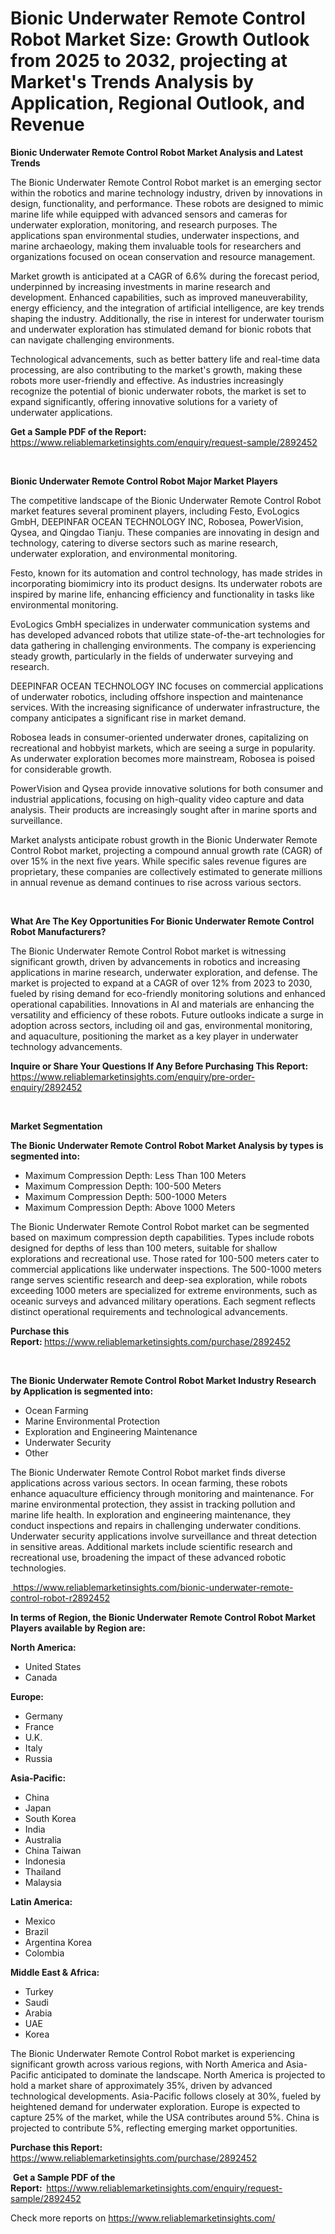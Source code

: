 <p><h1>Bionic Underwater Remote Control Robot Market Size: Growth Outlook from 2025 to 2032, projecting at Market's Trends Analysis by Application, Regional Outlook, and Revenue</h1></p><p><strong>Bionic Underwater Remote Control Robot Market Analysis and Latest Trends</strong></p>
<p><p>The Bionic Underwater Remote Control Robot market is an emerging sector within the robotics and marine technology industry, driven by innovations in design, functionality, and performance. These robots are designed to mimic marine life while equipped with advanced sensors and cameras for underwater exploration, monitoring, and research purposes. The applications span environmental studies, underwater inspections, and marine archaeology, making them invaluable tools for researchers and organizations focused on ocean conservation and resource management.</p><p>Market growth is anticipated at a CAGR of 6.6% during the forecast period, underpinned by increasing investments in marine research and development. Enhanced capabilities, such as improved maneuverability, energy efficiency, and the integration of artificial intelligence, are key trends shaping the industry. Additionally, the rise in interest for underwater tourism and underwater exploration has stimulated demand for bionic robots that can navigate challenging environments.</p><p>Technological advancements, such as better battery life and real-time data processing, are also contributing to the market's growth, making these robots more user-friendly and effective. As industries increasingly recognize the potential of bionic underwater robots, the market is set to expand significantly, offering innovative solutions for a variety of underwater applications.</p></p>
<p><strong>Get a Sample PDF of the Report:&nbsp;</strong> <a href="https://www.reliablemarketinsights.com/enquiry/request-sample/2892452?utm_campaign=3511&utm_medium=2&utm_source=Github&utm_content=ia&utm_term=15032025&utm_id=bionic-underwater-remote-control-robot">https://www.reliablemarketinsights.com/enquiry/request-sample/2892452</a></p>
<p>&nbsp;</p>
<p><strong>Bionic Underwater Remote Control Robot Major Market Players</strong></p>
<p><p>The competitive landscape of the Bionic Underwater Remote Control Robot market features several prominent players, including Festo, EvoLogics GmbH, DEEPINFAR OCEAN TECHNOLOGY INC, Robosea, PowerVision, Qysea, and Qingdao Tianju. These companies are innovating in design and technology, catering to diverse sectors such as marine research, underwater exploration, and environmental monitoring.</p><p>Festo, known for its automation and control technology, has made strides in incorporating biomimicry into its product designs. Its underwater robots are inspired by marine life, enhancing efficiency and functionality in tasks like environmental monitoring.</p><p>EvoLogics GmbH specializes in underwater communication systems and has developed advanced robots that utilize state-of-the-art technologies for data gathering in challenging environments. The company is experiencing steady growth, particularly in the fields of underwater surveying and research.</p><p>DEEPINFAR OCEAN TECHNOLOGY INC focuses on commercial applications of underwater robotics, including offshore inspection and maintenance services. With the increasing significance of underwater infrastructure, the company anticipates a significant rise in market demand.</p><p>Robosea leads in consumer-oriented underwater drones, capitalizing on recreational and hobbyist markets, which are seeing a surge in popularity. As underwater exploration becomes more mainstream, Robosea is poised for considerable growth.</p><p>PowerVision and Qysea provide innovative solutions for both consumer and industrial applications, focusing on high-quality video capture and data analysis. Their products are increasingly sought after in marine sports and surveillance.</p><p>Market analysts anticipate robust growth in the Bionic Underwater Remote Control Robot market, projecting a compound annual growth rate (CAGR) of over 15% in the next five years. While specific sales revenue figures are proprietary, these companies are collectively estimated to generate millions in annual revenue as demand continues to rise across various sectors.</p></p>
<p>&nbsp;</p>
<p><strong>What Are The Key Opportunities For Bionic Underwater Remote Control Robot Manufacturers?</strong></p>
<p><p>The Bionic Underwater Remote Control Robot market is witnessing significant growth, driven by advancements in robotics and increasing applications in marine research, underwater exploration, and defense. The market is projected to expand at a CAGR of over 12% from 2023 to 2030, fueled by rising demand for eco-friendly monitoring solutions and enhanced operational capabilities. Innovations in AI and materials are enhancing the versatility and efficiency of these robots. Future outlooks indicate a surge in adoption across sectors, including oil and gas, environmental monitoring, and aquaculture, positioning the market as a key player in underwater technology advancements.</p></p>
<p><strong>Inquire or Share Your Questions If Any Before Purchasing This Report:</strong> <a href="https://www.reliablemarketinsights.com/enquiry/pre-order-enquiry/2892452?utm_campaign=3511&utm_medium=2&utm_source=Github&utm_content=ia&utm_term=15032025&utm_id=bionic-underwater-remote-control-robot">https://www.reliablemarketinsights.com/enquiry/pre-order-enquiry/2892452</a></p>
<p>&nbsp;</p>
<p><strong>Market Segmentation</strong></p>
<p><strong>The Bionic Underwater Remote Control Robot Market Analysis by types is segmented into:</strong></p>
<p><ul><li>Maximum Compression Depth: Less Than 100 Meters</li><li>Maximum Compression Depth: 100-500 Meters</li><li>Maximum Compression Depth: 500-1000 Meters</li><li>Maximum Compression Depth: Above 1000 Meters</li></ul></p>
<p><p>The Bionic Underwater Remote Control Robot market can be segmented based on maximum compression depth capabilities. Types include robots designed for depths of less than 100 meters, suitable for shallow explorations and recreational use. Those rated for 100-500 meters cater to commercial applications like underwater inspections. The 500-1000 meters range serves scientific research and deep-sea exploration, while robots exceeding 1000 meters are specialized for extreme environments, such as oceanic surveys and advanced military operations. Each segment reflects distinct operational requirements and technological advancements.</p></p>
<p><strong>Purchase this Report:&nbsp;</strong><a href="https://www.reliablemarketinsights.com/purchase/2892452?utm_campaign=3511&utm_medium=2&utm_source=Github&utm_content=ia&utm_term=15032025&utm_id=bionic-underwater-remote-control-robot">https://www.reliablemarketinsights.com/purchase/2892452</a></p>
<p>&nbsp;</p>
<p><strong>The Bionic Underwater Remote Control Robot Market Industry Research by Application is segmented into:</strong></p>
<p><ul><li>Ocean Farming</li><li>Marine Environmental Protection</li><li>Exploration and Engineering Maintenance</li><li>Underwater Security</li><li>Other</li></ul></p>
<p><p>The Bionic Underwater Remote Control Robot market finds diverse applications across various sectors. In ocean farming, these robots enhance aquaculture efficiency through monitoring and maintenance. For marine environmental protection, they assist in tracking pollution and marine life health. In exploration and engineering maintenance, they conduct inspections and repairs in challenging underwater conditions. Underwater security applications involve surveillance and threat detection in sensitive areas. Additional markets include scientific research and recreational use, broadening the impact of these advanced robotic technologies.</p></p>
<p><a href="https://www.reliablemarketinsights.com/bionic-underwater-remote-control-robot-r2892452?utm_campaign=3511&utm_medium=2&utm_source=Github&utm_content=ia&utm_term=15032025&utm_id=bionic-underwater-remote-control-robot">&nbsp;https://www.reliablemarketinsights.com/bionic-underwater-remote-control-robot-r2892452</a></p>
<p><strong>In terms of Region, the Bionic Underwater Remote Control Robot Market Players available by Region are:</strong></p>
<p>
    <p> <strong> North America: </strong>
        <ul>
            <li>United States</li>
            <li>Canada</li>
        </ul>
        </p> 
    <p> <strong> Europe: </strong>
        <ul>
            <li>Germany</li>
            <li>France</li>
            <li>U.K.</li>
            <li>Italy</li>
            <li>Russia</li>
        </ul>
        </p> 
    <p> <strong> Asia-Pacific: </strong>
        <ul>
            <li>China</li>
            <li>Japan</li>
            <li>South Korea</li>
            <li>India</li>
            <li>Australia</li>
            <li>China Taiwan</li>
            <li>Indonesia</li>
            <li>Thailand</li>
            <li>Malaysia</li>
        </ul>
        </p> 
    <p> <strong> Latin America: </strong>
        <ul>
            <li>Mexico</li>
            <li>Brazil</li>
            <li>Argentina Korea</li>
            <li>Colombia</li>
        </ul>
        </p> 
    <p> <strong> Middle East & Africa: </strong>
        <ul>
            <li>Turkey</li>
            <li>Saudi</li>
            <li>Arabia</li>
            <li>UAE</li>
            <li>Korea</li>
        </ul>
    </p>
    </p>
<p><p>The Bionic Underwater Remote Control Robot market is experiencing significant growth across various regions, with North America and Asia-Pacific anticipated to dominate the landscape. North America is projected to hold a market share of approximately 35%, driven by advanced technological developments. Asia-Pacific follows closely at 30%, fueled by heightened demand for underwater exploration. Europe is expected to capture 25% of the market, while the USA contributes around 5%. China is projected to contribute 5%, reflecting emerging market opportunities.</p></p>
<p><strong>Purchase this Report: </strong><a href="https://www.reliablemarketinsights.com/purchase/2892452?utm_campaign=3511&utm_medium=2&utm_source=Github&utm_content=ia&utm_term=15032025&utm_id=bionic-underwater-remote-control-robot">https://www.reliablemarketinsights.com/purchase/2892452</a></p>
<p>&nbsp;<strong>Get a Sample PDF of the Report:&nbsp;&nbsp;</strong><a href="https://www.reliablemarketinsights.com/enquiry/request-sample/2892452?utm_campaign=3511&utm_medium=2&utm_source=Github&utm_content=ia&utm_term=15032025&utm_id=bionic-underwater-remote-control-robot">https://www.reliablemarketinsights.com/enquiry/request-sample/2892452</a></p>
<p><strong></strong></p>
<p>Check more reports on <a href="https://www.reliablemarketinsights.com/?utm_campaign=3511&utm_medium=2&utm_source=Github&utm_content=ia&utm_term=15032025&utm_id=bionic-underwater-remote-control-robot">https://www.reliablemarketinsights.com/</a></p>